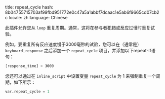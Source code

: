 title: repeat_cycle
hash: 8b04755715703af99fbd951772e0c47a5a1abbf7dcaac1e5ab6f9665cd07cb2c
locale: zh
language: Chinese

此插件允许您从 `loop` 重复周期。通常，这将在参与者犯错或反应过慢时重复试验。

例如，要重复所有反应速度慢于3000毫秒的试验，您可以在（通常是）`keyboard_response` 之后添加一个 `repeat_cycle` 项目，并添加以下repeat-if语句：

```bash
[response_time] > 3000
```

您还可以通过在 `inline_script` 中设置变量 `repeat_cycle` 为 1 来强制重复一个周期，如下所示：

```python
var.repeat_cycle = 1
```